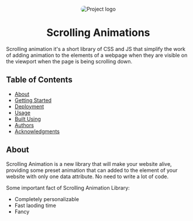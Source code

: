 <p align="center">
 <img style="max-width:100%; object-fit: cover;border-radius: 50px;"  src="https://i.pinimg.com/originals/c7/07/09/c70709908617aba3e569a07f55c0475e.gif" alt="Project logo">
</p>

<h1 align="center">Scrolling Animations</h1>
Scrolling animation it's a short library of CSS and JS that simplify the work of adding animation to the elements of a webpage when they are visible on the viewport when the page is being scrolling down. 


## Table of Contents

- [About](#about)
- [Getting Started](#getting_started)
- [Deployment](#deployment)
- [Usage](#usage)
- [Built Using](#built_using)
- [Authors](#authors)
- [Acknowledgments](#acknowledgement)

## About <a name = "about"></a>
Scrolling Animation is a new library that will make your website alive, providing some preset animation that can added to the element of your website with only one data attribute. No need to write a lot of code.

Some important fact of Scrolling Animation Library: 
- Completely personalizable
- Fast laoding time
- Fancy

